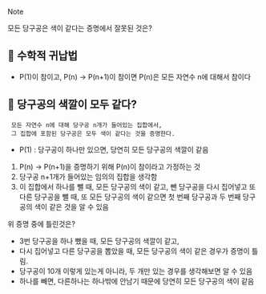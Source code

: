 > [!NOTE]
> 모든 당구공은 색이 같다는 증명에서 잘못된 것은?

## 🤔 수학적 귀납법
- P(1)이 참이고, P(n) -> P(n+1)이 참이면 P(n)은 모든 자연수 n에 대해서 참이다

## 🎱 당구공의 색깔이 모두 같다?
```
 모든 자연수 n에 대해 당구공 n개가 들어있는 집합에서, 
 그 집합에 포함된 당구공은 모두 색이 같다는 것을 증명한다.
 ```

- P(1) : 당구공이 하나만 있으면, 당연히 모든 당구공의 색깔이 같음
1.  P(n) -> P(n+1)을 증명하기 위해 P(n)이 참이라고 가정하는 것
2. 당구공 n+1개가 들어있는 임의의 집합을 생각함
3. 이 집합에서 하나를 뺄 때, 모든 당구공의 색이 같고, 뺀 당구공을 다시 집어넣고 
	  또 다른 당구공을 뺄 때, 
	  또 모든 당구공의 색이 같으면 첫 번째 당구공과 두 번째 당구공의 색이 같은 것을 알 수 있음

위 증명 중에 틀린것은?
- 3번 당구공을 하나 뺐을 때, 모든 당구공의 색깔이 같고,
- 다시 집어넣고 다른 당구공을 뽑았을 때, 모든 당구공의 색이 같은 경우가 증명이 틀림.
- 당구공이 10개 이렇게 있는게 아니라, 두 개만 있는 경우를 생각해보면 알 수 있음
- 하나를 빼면, 다른하나는 하나밖에 안남기 때문에 당연히 모든 당구공의 색이 같음